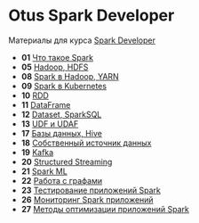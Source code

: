 # Otus Spark Developer

Материалы для курса [Spark Developer](https://otus.ru/lessons/spark/)

- **01** [Что такое Spark](lesson-01)
- **05** [Hadoop, HDFS](lesson-05)
- **08** [Spark в Hadoop, YARN](lesson-08)
- **09** [Spark в Kubernetes](lesson-09)
- **10** [RDD](lesson-10)
- **11** [DataFrame](lesson-11)
- **12** [Dataset, SparkSQL](lesson-12)
- **13** [UDF и UDAF](lesson-13)
- **17** [Базы данных, Hive](lesson-17)
- **18** [Собственный источник данных](lesson-18)
- **19** [Kafka](lesson-19)
- **20** [Structured Streaming](lesson-20)
- **21** [Spark ML](lesson-21)
- **22** [Работа с графами](lesson-22)
- **23** [Тестирование приложений Spark](lesson-23)
- **26** [Мониторинг Spark приложений](lesson-26)
- **27** [Методы оптимизации приложений Spark](lesson-27)
